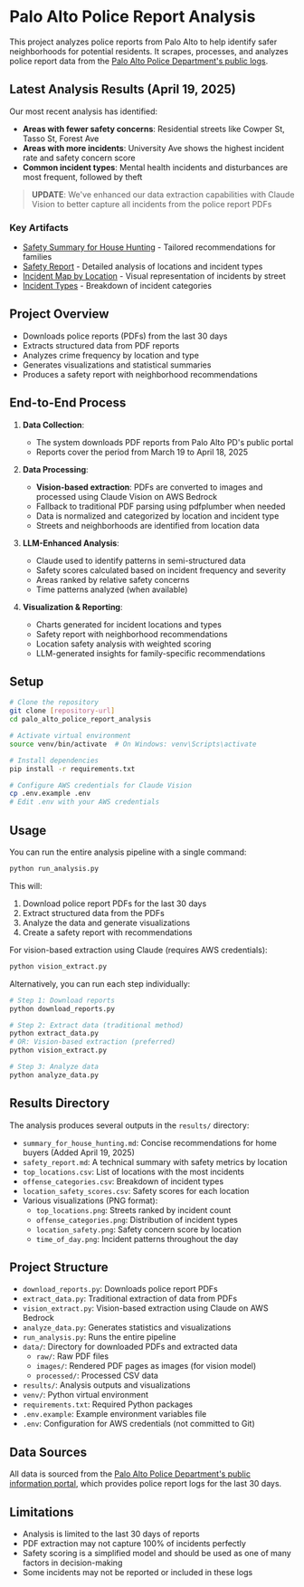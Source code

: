 # Palo Alto Police Report Analysis

This project analyzes police reports from Palo Alto to help identify safer neighborhoods for potential residents. It scrapes, processes, and analyzes police report data from the [Palo Alto Police Department's public logs](https://www.paloalto.gov/departments/police/public-information-portal/police-report-log).

## Latest Analysis Results (April 19, 2025)

Our most recent analysis has identified:

- **Areas with fewer safety concerns**: Residential streets like Cowper St, Tasso St, Forest Ave
- **Areas with more incidents**: University Ave shows the highest incident rate and safety concern score
- **Common incident types**: Mental health incidents and disturbances are most frequent, followed by theft

> **UPDATE**: We've enhanced our data extraction capabilities with Claude Vision to better capture all incidents from the police report PDFs

### Key Artifacts
- [Safety Summary for House Hunting](results/summary_for_house_hunting.md) - Tailored recommendations for families
- [Safety Report](results/safety_report.md) - Detailed analysis of locations and incident types
- [Incident Map by Location](results/top_locations.png) - Visual representation of incidents by street
- [Incident Types](results/offense_categories.png) - Breakdown of incident categories

## Project Overview

- Downloads police reports (PDFs) from the last 30 days
- Extracts structured data from PDF reports
- Analyzes crime frequency by location and type
- Generates visualizations and statistical summaries
- Produces a safety report with neighborhood recommendations

## End-to-End Process

1. **Data Collection**: 
   - The system downloads PDF reports from Palo Alto PD's public portal
   - Reports cover the period from March 19 to April 18, 2025

2. **Data Processing**:
   - **Vision-based extraction**: PDFs are converted to images and processed using Claude Vision on AWS Bedrock
   - Fallback to traditional PDF parsing using pdfplumber when needed
   - Data is normalized and categorized by location and incident type
   - Streets and neighborhoods are identified from location data

3. **LLM-Enhanced Analysis**:
   - Claude used to identify patterns in semi-structured data
   - Safety scores calculated based on incident frequency and severity
   - Areas ranked by relative safety concerns
   - Time patterns analyzed (when available)

4. **Visualization & Reporting**:
   - Charts generated for incident locations and types
   - Safety report with neighborhood recommendations
   - Location safety analysis with weighted scoring
   - LLM-generated insights for family-specific recommendations

## Setup

```bash
# Clone the repository
git clone [repository-url]
cd palo_alto_police_report_analysis

# Activate virtual environment
source venv/bin/activate  # On Windows: venv\Scripts\activate

# Install dependencies
pip install -r requirements.txt

# Configure AWS credentials for Claude Vision
cp .env.example .env
# Edit .env with your AWS credentials
```

## Usage

You can run the entire analysis pipeline with a single command:

```bash
python run_analysis.py
```

This will:
1. Download police report PDFs for the last 30 days
2. Extract structured data from the PDFs
3. Analyze the data and generate visualizations
4. Create a safety report with recommendations

For vision-based extraction using Claude (requires AWS credentials):

```bash
python vision_extract.py
```

Alternatively, you can run each step individually:

```bash
# Step 1: Download reports
python download_reports.py

# Step 2: Extract data (traditional method)
python extract_data.py
# OR: Vision-based extraction (preferred)
python vision_extract.py

# Step 3: Analyze data
python analyze_data.py
```

## Results Directory

The analysis produces several outputs in the `results/` directory:

- `summary_for_house_hunting.md`: Concise recommendations for home buyers (Added April 19, 2025)
- `safety_report.md`: A technical summary with safety metrics by location
- `top_locations.csv`: List of locations with the most incidents
- `offense_categories.csv`: Breakdown of incident types
- `location_safety_scores.csv`: Safety scores for each location
- Various visualizations (PNG format):
  - `top_locations.png`: Streets ranked by incident count
  - `offense_categories.png`: Distribution of incident types
  - `location_safety.png`: Safety concern score by location
  - `time_of_day.png`: Incident patterns throughout the day

## Project Structure

- `download_reports.py`: Downloads police report PDFs
- `extract_data.py`: Traditional extraction of data from PDFs
- `vision_extract.py`: Vision-based extraction using Claude on AWS Bedrock
- `analyze_data.py`: Generates statistics and visualizations
- `run_analysis.py`: Runs the entire pipeline
- `data/`: Directory for downloaded PDFs and extracted data
  - `raw/`: Raw PDF files
  - `images/`: Rendered PDF pages as images (for vision model)
  - `processed/`: Processed CSV data
- `results/`: Analysis outputs and visualizations
- `venv/`: Python virtual environment
- `requirements.txt`: Required Python packages
- `.env.example`: Example environment variables file
- `.env`: Configuration for AWS credentials (not committed to Git)

## Data Sources

All data is sourced from the [Palo Alto Police Department's public information portal](https://www.paloalto.gov/departments/police/public-information-portal/police-report-log), which provides police report logs for the last 30 days.

## Limitations

- Analysis is limited to the last 30 days of reports
- PDF extraction may not capture 100% of incidents perfectly
- Safety scoring is a simplified model and should be used as one of many factors in decision-making
- Some incidents may not be reported or included in these logs